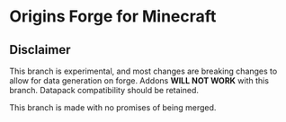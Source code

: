 # Origins Forge for Minecraft

## Disclaimer

This branch is experimental, and most changes are breaking changes to allow for data generation on forge.
Addons **WILL NOT WORK** with this branch. Datapack compatibility should be retained.

This branch is made with no promises of being merged.
